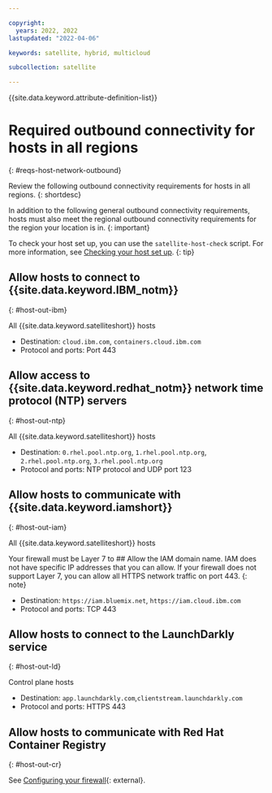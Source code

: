 ```yaml
---

copyright:
  years: 2022, 2022
lastupdated: "2022-04-06"

keywords: satellite, hybrid, multicloud

subcollection: satellite

---
```


{{site.data.keyword.attribute-definition-list}}

# Required outbound connectivity for hosts in all regions
{: #reqs-host-network-outbound}

Review the following outbound connectivity requirements for hosts in all regions.
{: shortdesc}

In addition to the following general outbound connectivity requirements, hosts must also meet the regional outbound connectivity requirements for the region your location is in.
{: important}


To check your host set up, you can use the `satellite-host-check` script. For more information, see [Checking your host set up](/docs/satellite?topic=satellite-host-network-check).
{: tip}





## Allow hosts to connect to {{site.data.keyword.IBM_notm}}
{: #host-out-ibm}

All {{site.data.keyword.satelliteshort}} hosts
* Destination: `cloud.ibm.com`, `containers.cloud.ibm.com`
* Protocol and ports: Port 443

## Allow access to {{site.data.keyword.redhat_notm}} network time protocol (NTP) servers
{: #host-out-ntp}

All {{site.data.keyword.satelliteshort}} hosts
* Destination: `0.rhel.pool.ntp.org`, `1.rhel.pool.ntp.org`, `2.rhel.pool.ntp.org`, `3.rhel.pool.ntp.org`
* Protocol and ports: NTP protocol and UDP port 123

## Allow hosts to communicate with {{site.data.keyword.iamshort}}
{: #host-out-iam}

All {{site.data.keyword.satelliteshort}} hosts

Your firewall must be Layer 7 to ## Allow the IAM domain name. IAM does not have specific IP addresses that you can allow. If your firewall does not support Layer 7, you can allow all HTTPS network traffic on port 443.
{: note}

* Destination: `https://iam.bluemix.net`, `https://iam.cloud.ibm.com`
* Protocol and ports: TCP 443

## Allow hosts to connect to the LaunchDarkly service
{: #host-out-ld}

Control plane hosts
* Destination: `app.launchdarkly.com`,`clientstream.launchdarkly.com`
* Protocol and ports: HTTPS 443

## Allow hosts to communicate with Red Hat Container Registry
{: #host-out-cr}

See [Configuring your firewall](https://docs.openshift.com/container-platform/4.8/installing/install_config/configuring-firewall.html){: external}.














